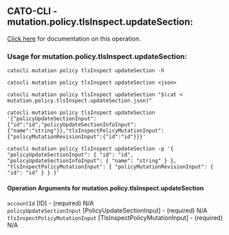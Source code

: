 
## CATO-CLI - mutation.policy.tlsInspect.updateSection:
[Click here](https://api.catonetworks.com/documentation/#mutation-mutation.policy.tlsInspect.updateSection) for documentation on this operation.

### Usage for mutation.policy.tlsInspect.updateSection:

`catocli mutation policy tlsInspect updateSection -h`

`catocli mutation policy tlsInspect updateSection <json>`

`catocli mutation policy tlsInspect updateSection "$(cat < mutation.policy.tlsInspect.updateSection.json)"`

`catocli mutation policy tlsInspect updateSection '{"policyUpdateSectionInput":{"id":"id","policyUpdateSectionInfoInput":{"name":"string"}},"tlsInspectPolicyMutationInput":{"policyMutationRevisionInput":{"id":"id"}}}'`

`catocli mutation policy tlsInspect updateSection -p '{
    "policyUpdateSectionInput": {
        "id": "id",
        "policyUpdateSectionInfoInput": {
            "name": "string"
        }
    },
    "tlsInspectPolicyMutationInput": {
        "policyMutationRevisionInput": {
            "id": "id"
        }
    }
}'`


#### Operation Arguments for mutation.policy.tlsInspect.updateSection ####

`accountId` [ID] - (required) N/A    
`policyUpdateSectionInput` [PolicyUpdateSectionInput] - (required) N/A    
`tlsInspectPolicyMutationInput` [TlsInspectPolicyMutationInput] - (required) N/A    
